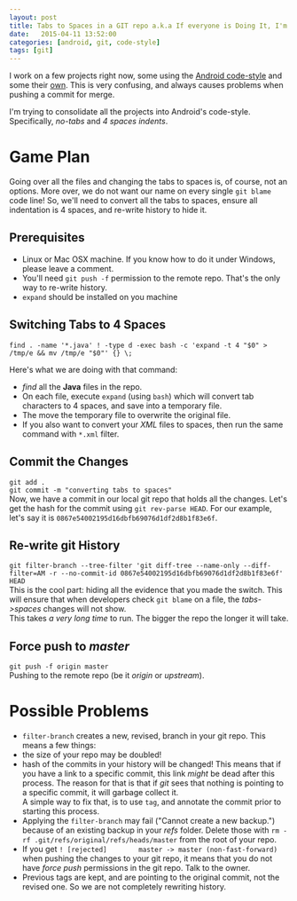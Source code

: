 ```yaml
---
layout: post
title: Tabs to Spaces in a GIT repo a.k.a If everyone is Doing It, I'm Doing It Too
date:   2015-04-11 13:52:00
categories: [android, git, code-style]
tags: [git]
---
```

I work on a few projects right now, some using the [Android code-style](https://source.android.com/source/code-style.html) and some their [own](http://robolectric.org/contributing/). This is very confusing, and always causes problems when pushing a commit for merge.<br>

I'm trying to consolidate all the projects into Android's code-style. Specifically, _no-tabs_ and _4 spaces indents_.

# Game Plan #
Going over all the files and changing the tabs to spaces is, of course, not an options. More over, we do not want our name on every single `git blame` code line! So, we'll need to convert all the tabs to spaces, ensure all indentation is 4 spaces, and re-write history to hide it.

## Prerequisites ##
 * Linux or Mac OSX machine. If you know how to do it under Windows, please leave a comment.
 * You'll need `git push -f` permission to the remote repo. That's the only way to re-write history.
 * `expand` should be installed on you machine

## Switching Tabs to 4 Spaces ##
`find . -name '*.java' ! -type d -exec bash -c 'expand -t 4 "$0" > /tmp/e && mv /tmp/e "$0"' {} \;`<br>

Here's what we are doing with that command:

 * _find_ all the **Java** files in the repo.
 * On each file, execute `expand` (using `bash`) which will convert tab characters to 4 spaces, and save into a temporary file.
 * The move the temporary file to overwrite the original file.
 * If you also want to convert your _XML_ files to spaces, then run the same command with `*.xml` filter.

## Commit the Changes ##
`git add .`<br>
`git commit -m "converting tabs to spaces"`<br>
Now, we have a commit in our local git repo that holds all the changes. Let's get the hash for the commit using `git rev-parse HEAD`. For our example, let's say it is `0867e54002195d16dbfb69076d1df2d8b1f83e6f`.

## Re-write git History ##
`git filter-branch --tree-filter 'git diff-tree --name-only --diff-filter=AM -r --no-commit-id 0867e54002195d16dbfb69076d1df2d8b1f83e6f' HEAD`<br>
This is the cool part: hiding all the evidence that you made the switch. This will ensure that when developers check `git blame` on a file, the _tabs->spaces_ changes will not show.<br>
This takes _a very long time_ to run. The bigger the repo the longer it will take.

## Force push to _master_ ##
`git push -f origin master`<br>
Pushing to the remote repo (be it _origin_ or _upstream_).
<br>

# Possible Problems #
* `filter-branch` creates a new, revised, branch in your git repo. This means a few things:
 * the size of your repo may be doubled!
 * hash of the commits in your history will be changed! This means that if you have a link to a specific commit, this link _might_ be dead after this process. The reason for that is that if _git_ sees that nothing is pointing to a specific commit, it will garbage collect it.<br>
 A simple way to fix that, is to use `tag`, and annotate the commit prior to starting this process.
* Applying the `filter-branch` may fail ("Cannot create a new backup.") because of an existing backup in your _refs_ folder. Delete those with `rm -rf .git/refs/original/refs/heads/master` from the root of your repo.
* If you get `! [rejected]        master -> master (non-fast-forward)` when pushing the changes to your git repo, it means that you do not have _force push_ permissions in the git repo. Talk to the owner.
* Previous tags are kept, and are pointing to the original commit, not the revised one. So we are not completely rewriting history.

